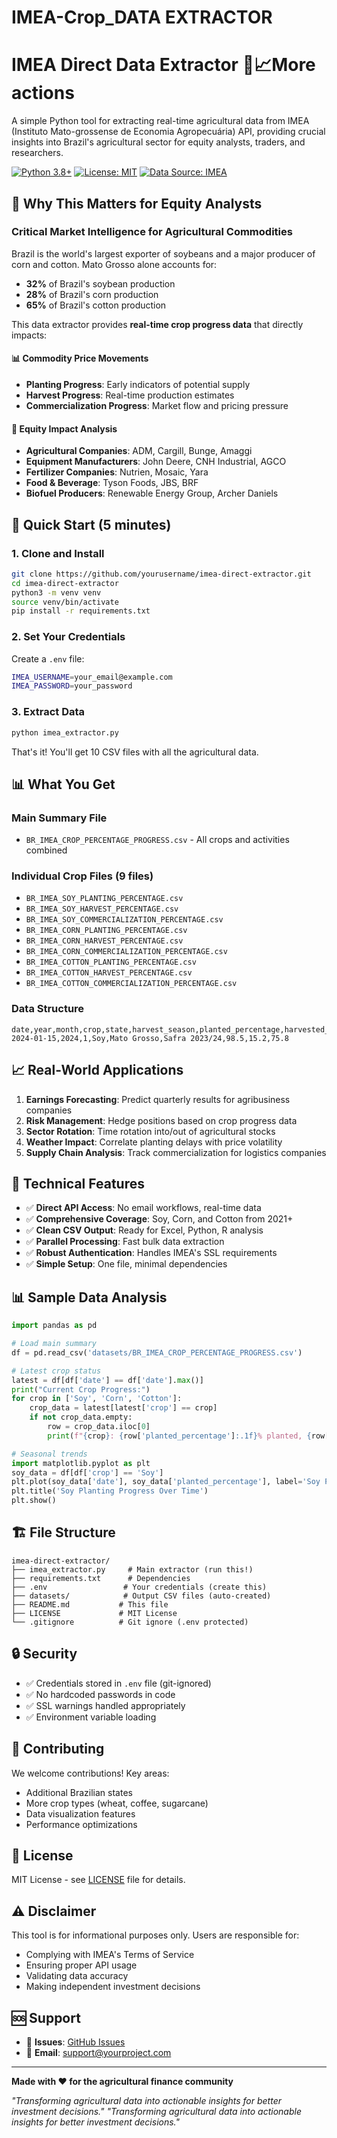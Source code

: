 # IMEA-Crop_DATA EXTRACTOR
# IMEA Direct Data Extractor 🌾📈More actions

A simple Python tool for extracting real-time agricultural data from IMEA (Instituto Mato-grossense de Economia Agropecuária) API, providing crucial insights into Brazil's agricultural sector for equity analysts, traders, and researchers.

[![Python 3.8+](https://img.shields.io/badge/python-3.8+-blue.svg)](https://www.python.org/downloads/)
[![License: MIT](https://img.shields.io/badge/License-MIT-yellow.svg)](https://opensource.org/licenses/MIT)
[![Data Source: IMEA](https://img.shields.io/badge/Data%20Source-IMEA-green.svg)](https://www.imea.com.br/)

## 🎯 Why This Matters for Equity Analysts

### Critical Market Intelligence for Agricultural Commodities

Brazil is the world's largest exporter of soybeans and a major producer of corn and cotton. Mato Grosso alone accounts for:
- **32%** of Brazil's soybean production
- **28%** of Brazil's corn production  
- **65%** of Brazil's cotton production

This data extractor provides **real-time crop progress data** that directly impacts:

#### 📊 **Commodity Price Movements**
- **Planting Progress**: Early indicators of potential supply
- **Harvest Progress**: Real-time production estimates
- **Commercialization Progress**: Market flow and pricing pressure

#### 🏢 **Equity Impact Analysis**
- **Agricultural Companies**: ADM, Cargill, Bunge, Amaggi
- **Equipment Manufacturers**: John Deere, CNH Industrial, AGCO
- **Fertilizer Companies**: Nutrien, Mosaic, Yara
- **Food & Beverage**: Tyson Foods, JBS, BRF
- **Biofuel Producers**: Renewable Energy Group, Archer Daniels

## 🚀 Quick Start (5 minutes)

### 1. Clone and Install
```bash
git clone https://github.com/yourusername/imea-direct-extractor.git
cd imea-direct-extractor
python3 -m venv venv
source venv/bin/activate
pip install -r requirements.txt
```

### 2. Set Your Credentials
Create a `.env` file:
```bash
IMEA_USERNAME=your_email@example.com
IMEA_PASSWORD=your_password
```

### 3. Extract Data
```bash
python imea_extractor.py
```

That's it! You'll get 10 CSV files with all the agricultural data.

## 📊 What You Get

### Main Summary File
- `BR_IMEA_CROP_PERCENTAGE_PROGRESS.csv` - All crops and activities combined

### Individual Crop Files (9 files)
- `BR_IMEA_SOY_PLANTING_PERCENTAGE.csv`
- `BR_IMEA_SOY_HARVEST_PERCENTAGE.csv`
- `BR_IMEA_SOY_COMMERCIALIZATION_PERCENTAGE.csv`
- `BR_IMEA_CORN_PLANTING_PERCENTAGE.csv`
- `BR_IMEA_CORN_HARVEST_PERCENTAGE.csv`
- `BR_IMEA_CORN_COMMERCIALIZATION_PERCENTAGE.csv`
- `BR_IMEA_COTTON_PLANTING_PERCENTAGE.csv`
- `BR_IMEA_COTTON_HARVEST_PERCENTAGE.csv`
- `BR_IMEA_COTTON_COMMERCIALIZATION_PERCENTAGE.csv`

### Data Structure
```csv
date,year,month,crop,state,harvest_season,planted_percentage,harvested_percentage,commercialized_percentage
2024-01-15,2024,1,Soy,Mato Grosso,Safra 2023/24,98.5,15.2,75.8
```

## 📈 Real-World Applications

1. **Earnings Forecasting**: Predict quarterly results for agribusiness companies
2. **Risk Management**: Hedge positions based on crop progress data
3. **Sector Rotation**: Time rotation into/out of agricultural stocks
4. **Weather Impact**: Correlate planting delays with price volatility
5. **Supply Chain Analysis**: Track commercialization for logistics companies

## 🔧 Technical Features

- ✅ **Direct API Access**: No email workflows, real-time data
- ✅ **Comprehensive Coverage**: Soy, Corn, and Cotton from 2021+
- ✅ **Clean CSV Output**: Ready for Excel, Python, R analysis
- ✅ **Parallel Processing**: Fast bulk data extraction
- ✅ **Robust Authentication**: Handles IMEA's SSL requirements
- ✅ **Simple Setup**: One file, minimal dependencies

## 📊 Sample Data Analysis

```python
import pandas as pd

# Load main summary
df = pd.read_csv('datasets/BR_IMEA_CROP_PERCENTAGE_PROGRESS.csv')

# Latest crop status
latest = df[df['date'] == df['date'].max()]
print("Current Crop Progress:")
for crop in ['Soy', 'Corn', 'Cotton']:
    crop_data = latest[latest['crop'] == crop]
    if not crop_data.empty:
        row = crop_data.iloc[0]
        print(f"{crop}: {row['planted_percentage']:.1f}% planted, {row['harvested_percentage']:.1f}% harvested")

# Seasonal trends
import matplotlib.pyplot as plt
soy_data = df[df['crop'] == 'Soy']
plt.plot(soy_data['date'], soy_data['planted_percentage'], label='Soy Planting')
plt.title('Soy Planting Progress Over Time')
plt.show()
```

## 🏗️ File Structure

```
imea-direct-extractor/
├── imea_extractor.py     # Main extractor (run this!)
├── requirements.txt      # Dependencies
├── .env                 # Your credentials (create this)
├── datasets/            # Output CSV files (auto-created)
├── README.md           # This file
├── LICENSE             # MIT License
└── .gitignore          # Git ignore (.env protected)
```

## 🔒 Security

- ✅ Credentials stored in `.env` file (git-ignored)
- ✅ No hardcoded passwords in code
- ✅ SSL warnings handled appropriately
- ✅ Environment variable loading

## 🤝 Contributing

We welcome contributions! Key areas:
- Additional Brazilian states
- More crop types (wheat, coffee, sugarcane)
- Data visualization features
- Performance optimizations

## 📄 License

MIT License - see [LICENSE](LICENSE) file for details.

## ⚠️ Disclaimer

This tool is for informational purposes only. Users are responsible for:
- Complying with IMEA's Terms of Service
- Ensuring proper API usage
- Validating data accuracy
- Making independent investment decisions

## 🆘 Support

- 🐛 **Issues**: [GitHub Issues](https://github.com/yourusername/imea-direct-extractor/issues)
- 📧 **Email**: support@yourproject.com

---

**Made with ❤️ for the agricultural finance community**

*"Transforming agricultural data into actionable insights for better investment decisions."* 
*"Transforming agricultural data into actionable insights for better investment decisions."* 
